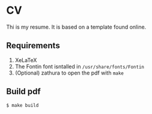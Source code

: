 # CV

Thi is my resume. It is based on a template found online.

## Requirements
1. XeLaTeX
2. The Fontin font isntalled in `/usr/share/fonts/Fontin`
3. (Optional) zathura to open the pdf with `make`

## Build pdf 

```
$ make build
```

